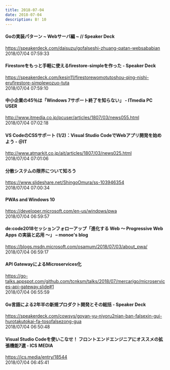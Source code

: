 ```yaml
---
title: 2018-07-04
date: 2018-07-04
description: B! 10
---
```


#### Goの実装パターン ~ Webサーバ編 ~ // Speaker Deck
https://speakerdeck.com/daisuzu/gofalseshi-zhuang-patan-websababian<br>
2018/07/04 07:59:33<br>


#### Firestoreをもっと手軽に使えるfirestore-simpleを作った - Speaker Deck
https://speakerdeck.com/kesin11/firestorewomotutoshou-qing-nishi-erufirestore-simplewozuo-tuta<br>
2018/07/04 07:59:10<br>


####  中小企業の45％は「Windows 7サポート終了を知らない」 - ITmedia PC USER
http://www.itmedia.co.jp/pcuser/articles/1807/03/news055.html<br>
2018/07/04 07:02:18<br>


####  VS CodeのCSSサポート (1/2)：Visual Studio CodeでWebアプリ開発を始めよう - ＠IT
http://www.atmarkit.co.jp/ait/articles/1807/03/news025.html<br>
2018/07/04 07:01:06<br>


#### 分散システムの限界について知ろう
https://www.slideshare.net/ShingoOmura/ss-103946354<br>
2018/07/04 07:00:34<br>


#### PWAs and Windows 10
https://developer.microsoft.com/en-us/windows/pwa<br>
2018/07/04 06:59:57<br>


#### de:code2018セッションフォローアップ「進化する Web ～ Progressive Web Apps の実装と応用 ～」 – monoe's blog
https://blogs.msdn.microsoft.com/osamum/2018/07/03/about_pwa/<br>
2018/07/04 06:59:17<br>


#### API GatewayによるMicroservices化
https://go-talks.appspot.com/github.com/tcnksm/talks/2018/07/mercarigo/microservices-api-gateway.slide#1<br>
2018/07/04 06:55:59<br>


#### Go言語による2年半の新規プロダクト開発とその総括 - Speaker Deck
https://speakerdeck.com/cowsys/goyan-yu-niyoru2nian-ban-falsexin-gui-hurotakutokai-fa-tosofalsezong-gua<br>
2018/07/04 06:50:48<br>


#### Visual Studio Codeを使いこなせ！ フロントエンドエンジニアにオススメの拡張機能7選 - ICS MEDIA
https://ics.media/entry/18544<br>
2018/07/04 06:45:41<br>


